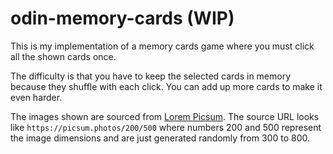 # odin-memory-cards (WIP)
This is my implementation of a memory cards game where you must click all the shown cards once. 

The difficulty is that you have to keep the selected cards in memory because they shuffle with each click. 
You can add up more cards to make it even harder.

The images shown are sourced from [Lorem Picsum](https://picsum.photos). The source URL looks like `https://picsum.photos/200/500` where numbers 200 and 500 represent the image dimensions and are just generated randomly from 300 to 800.

